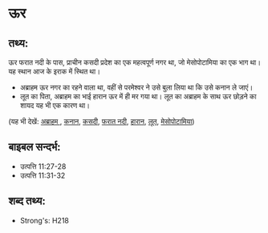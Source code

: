 # ऊर #

## तथ्य: ##

ऊर फरात नदी के पास, प्राचीन कसदी प्रदेश का एक महत्वपूर्ण नगर था, जो मेसोपोटामिया का एक भाग था। यह स्थान आज के इराक में स्थित था।

* अब्राहम ऊर नगर का रहने वाला था, वहीं से परमेश्वर ने उसे बुला लिया था कि उसे कनान ले जाएं।
* लूत का पिता, अब्राहम का भाई हारान ऊर में ही मर गया था। लूत का अब्राहम के साथ ऊर छोड़ने का शायद यह भी एक कारण था।

(यह भी देखें: [अब्राहम ](../abraham.md), [कनान](../canaan.md), [कसदी](../chaldeans.md), [फरात नदी](../euphrates.md), [हारान](../haran.md), [लूत](../lot.md), [मेसोपोटामिया](../mesopotamia.md))

## बाइबल सन्दर्भ: ##

* उत्पत्ति 11:27-28
* उत्पत्ति 11:31-32

## शब्द तथ्य: ##

* Strong's: H218
